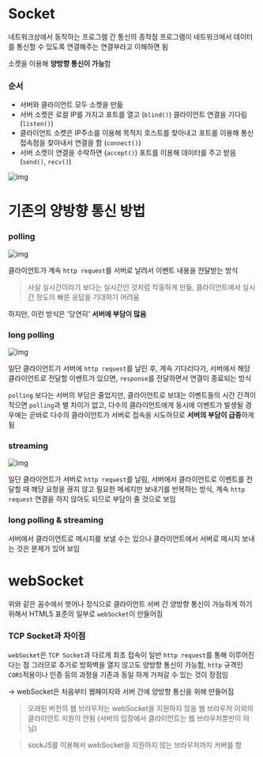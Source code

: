 # Socket

네트워크상에서 동작하는 프로그램 간 통신의 종착점
프로그램이 네트워크에서 데이터를 통신할 수 있도록 연결해주는 연결부라고 이해하면 됨

소켓을 이용해 **양방향 통신이 가능**함

### 순서

- 서버와 클라이언트 모두 소켓을 만듦
- 서버 소켓은 로컬 IP를 가지고 포트를 열고 (`blind()`) 클라이언트 연결을 기다림 (`listen()`)
- 클라이언트 소켓은 IP주소를 이용해 목적지 호스트를 찾아내고 포트를 이용해 통신 접속점을 찾아내서 연결을 함 (`connect()`)
- 서버 소켓이 연결을 수락하면 (`accept()`) 포트를 이용해 데이터를 주고 받음 (`send()`, `recv()`)

![img](https://t1.daumcdn.net/cfile/tistory/99763D4E5B581BC82C)

# 기존의 양방향 통신 방법

### polling

![img](//t1.daumcdn.net/thumb/R1280x0/?fname=http://t1.daumcdn.net/brunch/service/user/1pJY/image/vUUzpEli8-8TqZO5Al5rl-XMCLI.gif)

클라이언트가 계속 `http request`를 서버로 날려서 이벤트 내용을 전달받는 방식

> 사실 실시간이라기 보다는 실시간인 것처럼 작동하게 만듦, 클라이언트에서 실시간 정도의 빠른 응답을 기대하기 어려움

하지만, 이런 방식은 '당연히' **서버에 부담이 많음**

### long polling

![img](//t1.daumcdn.net/thumb/R1280x0/?fname=http://t1.daumcdn.net/brunch/service/user/1pJY/image/7ltTvuvcYwDDrRHqg8UjHjVH8Cs.gif)

일단 클라이언트가 서버에 `http request`를 날린 후, 계속 기다리다가, 서버에서 해당 클라이언트로 전달할 이벤트가 있으면, `response`를 전달하면서 연결이 종료되는 방식

`polling` 보다는 서버의 부담은 줄었지만, 클라이언트로 보대는 이벤트들의 시간 간격이 작으면 `polling`과 별 차이가 없고, 다수의 클라이언트에게 동시에 이벤트가 발생될 경우에는 곧바로 다수의 클라이언트가 서버로 접속을 시도하므로 **서버의 부담이 급증**하게 됨

### streaming

![img](//t1.daumcdn.net/thumb/R1280x0/?fname=http://t1.daumcdn.net/brunch/service/user/1pJY/image/G3hjkjYHNKE7lCKdWkF2uIT98YY.gif)

일단 클라이언트가 서버로 `http request`를 날림, 서버에서 클라이언트로 이벤트를 전달할 때 해당 요청을 끊지 않고 필요한 메세지만 보내기를 반복하는 방식, 계속 `http request` 연결을 하지 않아도 되므로 부담이 줄 것으로 보임

### long polling & streaming

서버에서 클라이언트로 메시지를 보낼 수는 있으나 클라이언트에서 서버로 메시지 보내는 것은 문제가 있어 보임

# webSocket

위와 같은 꼼수에서 벗어나 정식으로 클라이언트 서버 간 양방향 통신이 가능하게 하기 위해서 HTML5 표준의 일부로 `webSocket`이 만들어짐

### TCP Socket과 차이점

`webSocket`은 `TCP Socket`과 다르게 최초 접속이 일반 `http request`를 통해 이루어진다는 점
그러므로 추가로 방화벽을 열지 않고도 양방향 통신이 가능함, `http` 규격인 `CORS`적용이나 인증 등의 과정을 기존과 동일 하게 가져갈 수 있는 것이 장점임

-> webSocket은 처음부터 웹페이지와 서버 간에 양방향 통신을 위해 만들어짐

> 오래된 버전의 웹 브라우저는 webSocket을 지원하지 않음
> 웹 브라우저 이외의 클라이언트 지원이 안됨 (서버의 입장에서 클라이언트는 웹 브라우저뿐만이 아님)

> sockJS를 이용해서 webSocket을 지원하지 않는 브라우저까지 커버를 함